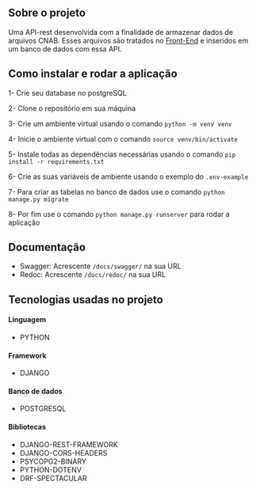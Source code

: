 ## Sobre o projeto
Uma API-rest desenvolvida com a finalidade de armazenar dados de arquivos CNAB. Esses arquivos são tratados no <a href="https://github.com/byetevinn/cnab-conversion-front">Front-End</a> e inseridos em um banco de dados com essa API.

## Como instalar e rodar a aplicação

1- Crie seu database no postgreSQL

2- Clone o repositório em sua máquina

3- Crie um ambiente virtual usando o comando `python -m venv venv`

4- Inicie o ambiente virtual com o comando `source venv/bin/activate`

5- Instale todas as dependências necessárias usando o comando `pip install -r requirements.txt`

6- Crie as suas variáveis de ambiente usando o exemplo do `.env-example`

7- Para criar as tabelas no banco de dados use o comando `python manage.py migrate`

8- Por fim use o comando `python manage.py runserver` para rodar a aplicação

## Documentação

- Swagger: Acrescente `/docs/swagger/` na sua URL
- Redoc: Acrescente `/docs/redoc/` na sua URL

## Tecnologias usadas no projeto

#### Linguagem

- PYTHON

#### Framework

- DJANGO

#### Banco de dados

- POSTGRESQL

#### Bibliotecas

- DJANGO-REST-FRAMEWORK
- DJANGO-CORS-HEADERS
- PSYCOPG2-BINARY
- PYTHON-DOTENV
- DRF-SPECTACULAR
